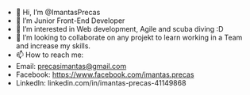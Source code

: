 - 👋 Hi, I’m @ImantasPrecas
-  🌱 I’m Junior Front-End Developer
- 👀 I’m interested in Web development, Agile and scuba diving :D
- 💞️ I’m looking to collaborate on any projekt to learn working in a Team and increase my skills.
- 📫 How to reach me:
- Email: precasimantas@gmail.com
- Facebook: https://www.facebook.com/imantas.precas
- LinkedIn: linkedin.com/in/imantas-precas-41149868


<!---
ImantasPrecas/ImantasPrecas is a ✨ special ✨ repository because its `README.md` (this file) appears on your GitHub profile.
You can click the Preview link to take a look at your changes.
--->
